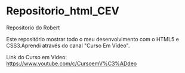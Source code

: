 # Repositorio_html_CEV
 Repositorio do Robert

Este repositório mostrar todo o meu desenvolvimento com o HTML5 e CSS3.Aprendi através do canal "Curso Em Vídeo".

Link do Curso em Vídeo: https://www.youtube.com/c/CursoemV%C3%ADdeo


